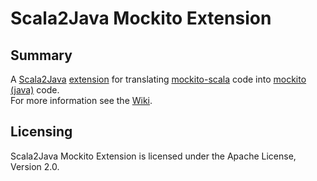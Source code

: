 # Scala2Java Mockito Extension

## Summary
A [Scala2Java](https://github.com/effiban/scala2java) [extension](https://github.com/effiban/scala2java/wiki/Extensions) for translating [mockito-scala](https://github.com/mockito/mockito-scala) code into [mockito (java)](https://github.com/mockito/mockito) code.  
For more information see the [Wiki](https://github.com/effiban/scala2javaext-mockito/wiki).

## Licensing
Scala2Java Mockito Extension is licensed under the Apache License, Version 2.0.

